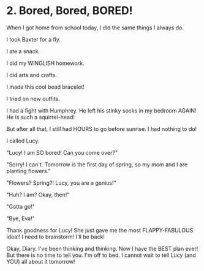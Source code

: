 # 2. Bored, Bored, BORED!

When I got home from school today, I did the same things I always do.

I took Baxter for a fly.

I ate a snack.

I did my WINGLISH homework.

I did arts and crafts.

I made this cool bead bracelet!

I tried on new outfits.

I had a fight with Humphrey. He left his stinky socks in my bedroom AGAIN! He is such a squirrel-head!

But after all that, I still had HOURS to go before sunrise. I had nothing to do!

I called Lucy.

"Lucy! I am SO bored! Can you come over?"

"Sorry! I can't. Tomorrow is the first day of spring, so my mom and I are planting flowers."

"Flowers? Spring?! Lucy, you are a genius!"

"Huh? I am? Okay, then!"

"Gotta go!"

"Bye, Eva!"

Thank goodness for Lucy! She just gave me the most FLAPPY-FABULOUS idea!! I need to brainstorm! I'll be back!

Okay, Diary. I've been thinking and thinking. Now I have the BEST plan ever! But there is no time to tell you. I'm off to bed. I cannot wait to tell Lucy (and YOU) all about it tomorrow!
